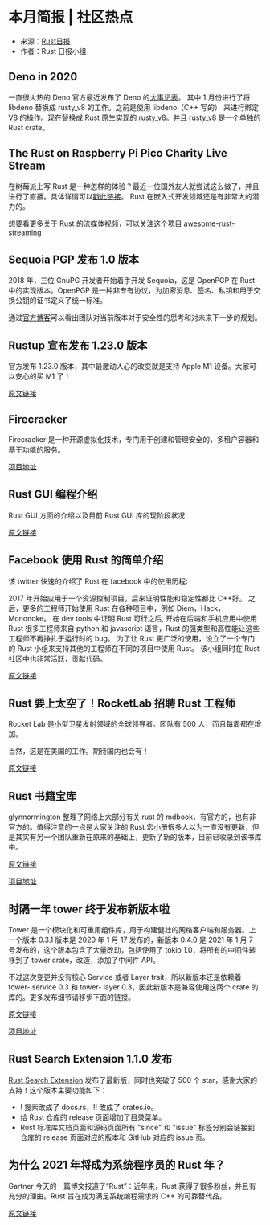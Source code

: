 # 本月简报 | 社区热点

- 来源：[Rust日报](https://rustcc.cn/section?id=f4703117-7e6b-4caf-aa22-a3ad3db6898f)
- 作者：Rust 日报小组

## Deno in 2020

一直很火热的 Deno 官方最近发布了 Deno 的[大事记表](https://deno.land/posts/deno-in-2020)。
其中 1 月份进行了将 libdeno 替换成 rusty_v8 的工作。之前是使用 libdeno（C++ 写的） 来进行绑定 V8 的操作。现在替换成 Rust 原生实现的 rusty_v8。并且 rusty_v8 是一个单独的 Rust crate。

## The Rust on Raspberry Pi Pico Charity Live Stream

在树莓派上写 Rust 是一种怎样的体验？最近一位国外友人就尝试这么做了，并且进行了直播。具体详情可以[戳此链接](https://www.reddit.com/r/rust/comments/l39jdo/the_rust_on_raspberry_pi_pico_charity_live_stream/)。
Rust 在嵌入式开发领域还是有非常大的潜力的。

想要看更多关于 Rust 的流媒体视频，可以关注这个项目 [awesome-rust-streaming](https://github.com/jamesmunns/awesome-rust-streaming)

## Sequoia PGP 发布 1.0 版本

2018 年，三位 GnuPG 开发者开始着手开发 Sequoia，这是 OpenPGP 在 Rust 中的实现版本。OpenPGP 是一种非专有协议，为加密消息、签名、私钥和用于交换公钥的证书定义了统一标准。

通过[官方博客](https://sequoia-pgp.org/blog/2020/12/16/202012-1.0/)可以看出团队对当前版本对于安全性的思考和对未来下一步的规划。

## Rustup 宣布发布 1.23.0 版本

官方发布 1.23.0 版本，其中最激动人心的改变就是支持 Apple M1 设备。大家可以安心的买 M1 了！

[原文链接](https://blog.rust-lang.org/2020/11/27/Rustup-1.23.0.html)

## Firecracker

Firecracker 是一种开源虚拟化技术，专门用于创建和管理安全的，多租户容器和基于功能的服务。

[项目地址](https://github.com/firecracker-microvm/firecracker)

## Rust GUI 编程介绍

Rust GUI 方面的介绍以及目前 Rust GUI 库的现阶段状况

[原文链接](https://dev.to/davidedelpapa/rust-gui-introduction-a-k-a-the-state-of-rust-gui-libraries-as-of-january-2021-40gl#comments)

## Facebook 使用 Rust 的简单介绍

该 twitter 快速的介绍了 Rust 在 facebook 中的使用历程:

2017 年开始应用于一个资源控制项目，后来证明性能和稳定性都比 C++好。
之后，更多的工程师开始使用 Rust 在各种项目中，例如 Diem，Hack，Mononoke。
在 dev tools 中证明 Rust 可行之后, 开始在后端和手机应用中使用 Rust
很多工程师来自 python 和 javascript 语言，Rust 的强类型和高性能让这些工程师不再挣扎于运行时的 bug。
为了让 Rust 更广泛的使用，设立了一个专门的 Rust 小组来支持其他的工程师在不同的项目中使用 Rust。 该小组同时在 Rust 社区中也非常活跃，贡献代码。

[原文链接](https://twitter.com/alexvoica/status/1350049393471324161)

## Rust 要上太空了！RocketLab 招聘 Rust 工程师

Rocket Lab 是小型卫星发射领域的全球领导者。团队有 500 人，而且每周都在增加。

当然，这是在美国的工作。期待国内也会有！

[原文链接](https://www.rocketlabusa.com/careers/positions/flight-software-engineer-ii-auckland-new-zealand-3653845/)

## Rust 书籍宝库

glynnormington 整理了网络上大部分有关 rust 的 mdbook，有官方的，也有非官方的。值得注意的一点是大家关注的 Rust 宏小册很多人以为一直没有更新，但是其实有另一个团队重新在原来的基础上，更新了新的版本，目前已收录到该书库中。

[原文链接](https://www.reddit.com/r/rust/comments/kwiwb8/the_little_book_of_rust_books/)

[项目地址](https://lborb.github.io/book/title-page.html)

## 时隔一年 tower 终于发布新版本啦

Tower 是一个模块化和可重用组件库，用于构建健壮的网络客户端和服务器。上一个版本 0.3.1 版本是 2020 年 1 月 17 发布的，新版本 0.4.0 是 2021 年 1 月 7 号发布的，这个版本包含了大量改动，包括使用了 tokio 1.0，将所有的中间件转移到了 tower crate，改造，添加了中间件 API。

不过这次变更并没有核心 Service 或者 Layer trait，所以新版本还是依赖着 tower- service 0.3 和 tower- layer 0.3，因此新版本是兼容使用这两个 crate 的库的。更多发布细节请移步下面的链接。

[原文链接](https://github.com/tower-rs/tower/releases/tag/tower-0.4.0)

[项目地址](https://crates.io/crates/tower/0.4.0)

## Rust Search Extension 1.1.0 发布

[Rust Search Extension](https://rust.extension.sh/) 发布了最新版，同时也突破了 500 个 star，感谢大家的支持！这个版本主要功能如下：

- ! 搜索改成了 docs.rs，!! 改成了 crates.io。
- 给 Rust 仓库的 release 页面增加了目录菜单。
- Rust 标准库文档页面和源码页面所有 "since" 和 "issue" 标签分别会链接到仓库的 release 页面对应的版本和 GitHub 对应的 issue 页。

## 为什么 2021 年将成为系统程序员的 Rust 年？

Gartner 今天的一篇博文报道了“Rust”：近年来，Rust 获得了很多粉丝，并且有充分的理由。Rust 旨在成为满足系统编程需求的 C++ 的可靠替代品。

[原文链接](https://blogs.gartner.com/manjunath-bhat/2021/01/03/why-2021-will-be-a-rusty-year-for-system-programmers/)

